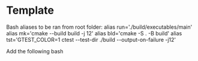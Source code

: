 # Template

Bash aliases to be ran from root folder:
alias run='./build/executables/main'
alias mk='cmake --build build -j 12'
alias bld='cmake -S . -B build'
alias tst='GTEST_COLOR=1 ctest --test-dir ./build --output-on-failure -j12'

Add the following bash